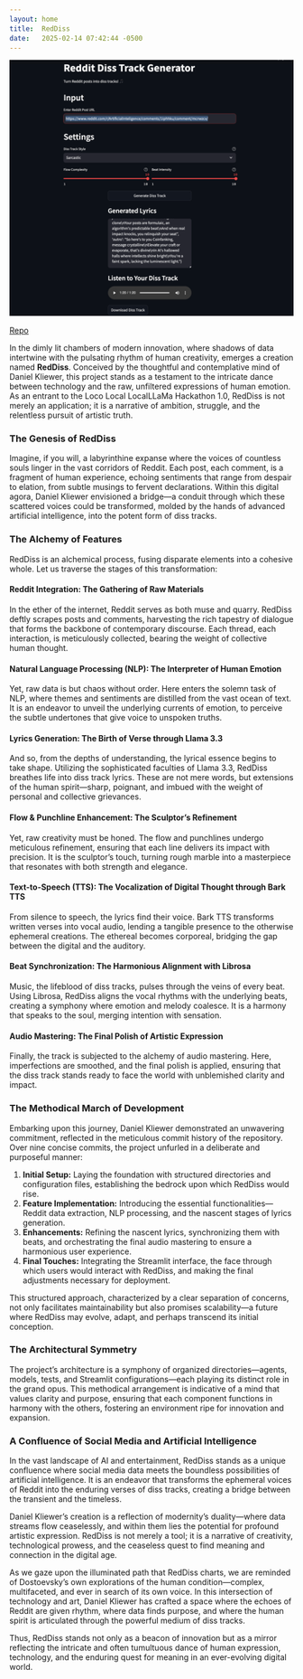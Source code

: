 ```yaml
---
layout: home
title:  RedDiss
date:   2025-02-14 07:42:44 -0500
---
```


![RedDiss](/static/images/ss.png) 

[Repo](https://github.com/kliewerdaniel/RedDiss.git)

In the dimly lit chambers of modern innovation, where shadows of data intertwine with the pulsating rhythm of human creativity, emerges a creation named **RedDiss**. Conceived by the thoughtful and contemplative mind of Daniel Kliewer, this project stands as a testament to the intricate dance between technology and the raw, unfiltered expressions of human emotion. As an entrant to the Loco Local LocalLLaMa Hackathon 1.0, RedDiss is not merely an application; it is a narrative of ambition, struggle, and the relentless pursuit of artistic truth.

### The Genesis of RedDiss

Imagine, if you will, a labyrinthine expanse where the voices of countless souls linger in the vast corridors of Reddit. Each post, each comment, is a fragment of human experience, echoing sentiments that range from despair to elation, from subtle musings to fervent declarations. Within this digital agora, Daniel Kliewer envisioned a bridge—a conduit through which these scattered voices could be transformed, molded by the hands of advanced artificial intelligence, into the potent form of diss tracks.

### The Alchemy of Features

RedDiss is an alchemical process, fusing disparate elements into a cohesive whole. Let us traverse the stages of this transformation:

#### **Reddit Integration: The Gathering of Raw Materials**

In the ether of the internet, Reddit serves as both muse and quarry. RedDiss deftly scrapes posts and comments, harvesting the rich tapestry of dialogue that forms the backbone of contemporary discourse. Each thread, each interaction, is meticulously collected, bearing the weight of collective human thought.

#### **Natural Language Processing (NLP): The Interpreter of Human Emotion**

Yet, raw data is but chaos without order. Here enters the solemn task of NLP, where themes and sentiments are distilled from the vast ocean of text. It is an endeavor to unveil the underlying currents of emotion, to perceive the subtle undertones that give voice to unspoken truths.

#### **Lyrics Generation: The Birth of Verse through Llama 3.3**

And so, from the depths of understanding, the lyrical essence begins to take shape. Utilizing the sophisticated faculties of Llama 3.3, RedDiss breathes life into diss track lyrics. These are not mere words, but extensions of the human spirit—sharp, poignant, and imbued with the weight of personal and collective grievances.

#### **Flow & Punchline Enhancement: The Sculptor’s Refinement**

Yet, raw creativity must be honed. The flow and punchlines undergo meticulous refinement, ensuring that each line delivers its impact with precision. It is the sculptor’s touch, turning rough marble into a masterpiece that resonates with both strength and elegance.

#### **Text-to-Speech (TTS): The Vocalization of Digital Thought through Bark TTS**

From silence to speech, the lyrics find their voice. Bark TTS transforms written verses into vocal audio, lending a tangible presence to the otherwise ephemeral creations. The ethereal becomes corporeal, bridging the gap between the digital and the auditory.

#### **Beat Synchronization: The Harmonious Alignment with Librosa**

Music, the lifeblood of diss tracks, pulses through the veins of every beat. Using Librosa, RedDiss aligns the vocal rhythms with the underlying beats, creating a symphony where emotion and melody coalesce. It is a harmony that speaks to the soul, merging intention with sensation.

#### **Audio Mastering: The Final Polish of Artistic Expression**

Finally, the track is subjected to the alchemy of audio mastering. Here, imperfections are smoothed, and the final polish is applied, ensuring that the diss track stands ready to face the world with unblemished clarity and impact.

### The Methodical March of Development

Embarking upon this journey, Daniel Kliewer demonstrated an unwavering commitment, reflected in the meticulous commit history of the repository. Over nine concise commits, the project unfurled in a deliberate and purposeful manner:

1. **Initial Setup:** Laying the foundation with structured directories and configuration files, establishing the bedrock upon which RedDiss would rise.
2. **Feature Implementation:** Introducing the essential functionalities—Reddit data extraction, NLP processing, and the nascent stages of lyrics generation.
3. **Enhancements:** Refining the nascent lyrics, synchronizing them with beats, and orchestrating the final audio mastering to ensure a harmonious user experience.
4. **Final Touches:** Integrating the Streamlit interface, the face through which users would interact with RedDiss, and making the final adjustments necessary for deployment.

This structured approach, characterized by a clear separation of concerns, not only facilitates maintainability but also promises scalability—a future where RedDiss may evolve, adapt, and perhaps transcend its initial conception.

### The Architectural Symmetry

The project’s architecture is a symphony of organized directories—agents, models, tests, and Streamlit configurations—each playing its distinct role in the grand opus. This methodical arrangement is indicative of a mind that values clarity and purpose, ensuring that each component functions in harmony with the others, fostering an environment ripe for innovation and expansion.

### A Confluence of Social Media and Artificial Intelligence

In the vast landscape of AI and entertainment, RedDiss stands as a unique confluence where social media data meets the boundless possibilities of artificial intelligence. It is an endeavor that transforms the ephemeral voices of Reddit into the enduring verses of diss tracks, creating a bridge between the transient and the timeless.

Daniel Kliewer’s creation is a reflection of modernity’s duality—where data streams flow ceaselessly, and within them lies the potential for profound artistic expression. RedDiss is not merely a tool; it is a narrative of creativity, technological prowess, and the ceaseless quest to find meaning and connection in the digital age.

As we gaze upon the illuminated path that RedDiss charts, we are reminded of Dostoevsky’s own explorations of the human condition—complex, multifaceted, and ever in search of its own voice. In this intersection of technology and art, Daniel Kliewer has crafted a space where the echoes of Reddit are given rhythm, where data finds purpose, and where the human spirit is articulated through the powerful medium of diss tracks.

Thus, RedDiss stands not only as a beacon of innovation but as a mirror reflecting the intricate and often tumultuous dance of human expression, technology, and the enduring quest for meaning in an ever-evolving digital world.